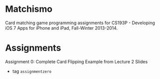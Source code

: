 Matchismo
=========

Card matching game programming assignments for CS193P - Developing iOS 7 Apps for iPhone and iPad, Fall-Winter 2013-2014.

Assignments
===========

Assignment 0: Complete Card Flipping Example from Lecture 2 Slides
- tag `assignmentzero`




